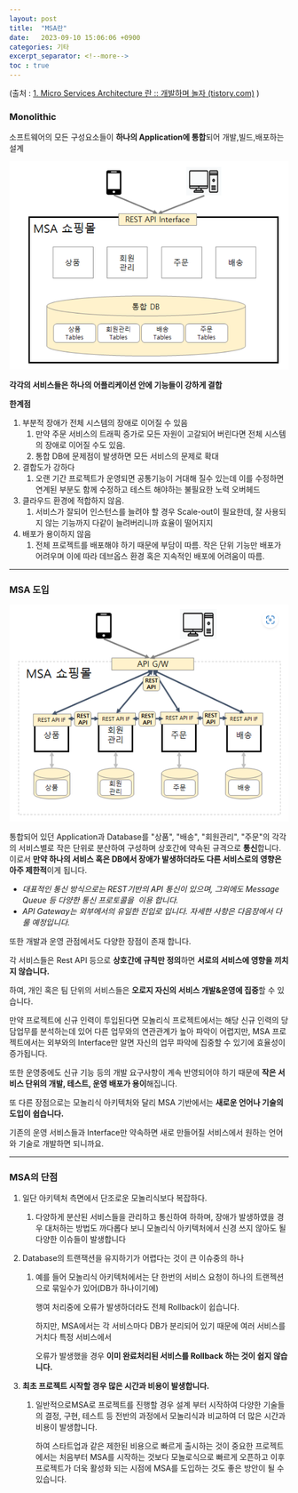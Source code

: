 ```yaml
---
layout: post
title:  "MSA란"
date:   2023-09-10 15:06:06 +0900
categories: 기타
excerpt_separator: <!--more-->
toc : true
---
```

<!--more-->
(출처 : [1. Micro Services Architecture 란 :: 개발하며 놀자 (tistory.com)](https://enjoy-dev.tistory.com/1) )

### Monolithic

소프트웨어의 모든 구성요소들이 **하나의 Application에 통합**되어 개발,빌드,배포하는 설계

![MSA1](/assets/기타/MSA.png)

**각각의 서비스들은 하나의 어플리케이션 안에 기능들이 강하게 결합**

**한계점**

1. 부분적 장애가 전체 시스템의 장애로 이어질 수 있음
    1. 만약 주문 서비스의 트래픽 증가로 모든 자원이 고갈되어 버린다면 전체 시스템의 장애로 이어질 수도 있음.
    2. 통합 DB에 문제점이 발생하면 모든 서비스의 문제로 확대
2. 결합도가 강하다
    1. 오랜 기간 프로젝트가 운영되면 공통기능이 거대해 질수 있는데 이를 수정하면 연계된 부분도 함께 수정하고 테스트 해야하는 불필요한 노력 오버헤드
3. 클라우드 환경에 적합하지 않음.
    1. 서비스가 잘되어 인스턴스를 늘려야 할 경우 Scale-out이 필요한데, 잘 사용되지 않는 기능까지 다같이 늘려버리니까 효율이 떨어지지
4. 배포가 용이하지 않음
    1. 전체 프로젝트를 배포해야 하기 때문에 부담이 따름. 작은 단위 기능만 배포가 어려우며 이에 따라 데브옵스 환경 혹은 지속적인 배포에 어려움이 따름.

---

### MSA 도입

![MSA2](/assets/기타/MSA1.png)

통합되어 있던 Application과 Database를 "상품", "배송", "회원관리", "주문"의 각각의 서비스별로 작은 단위로 분산하여 구성하며 상호간에 약속된 규격으로 **통신**합니다. 이로서 **만약 하나의 서비스 혹은 DB에서 장애가 발생하더라도 다른 서비스로의 영향은 아주 제한적**이게 됩니다.

- *대표적인 통신 방식으로는 REST기반의 API 통신이 있으며, 그외에도 Message Queue 등 다양한 통신 프로토콜을  이용 합니다.*
- *API Gateway는 외부에서의 유일한 진입로 입니다. 자세한 사항은 다음장에서 다룰 예정입니다.*

또한 개발과 운영 관점에서도 다양한 장점이 존재 합니다.

각 서비스들은 Rest API 등으로 **상호간에 규칙만 정의**하면 **서로의 서비스에 영향을 끼치지 않습니다.**

하여, 개인 혹은 팀 단위의 서비스들은 **오로지 자신의 서비스 개발&운영에 집중**할 수 있습니다.

만약 프로젝트에 신규 인력이 투입된다면 모놀리식 프로젝트에서는 해당 신규 인력의 당담업무를 분석하는데 있어 다른 업무와의 연관관계가 높아 파악이 어렵지만, MSA 프로젝트에서는 외부와의 Interface만 알면 자신의 업무 파악에 집중할 수 있기에 효율성이 증가됩니다.

또한 운영중에도 신규 기능 등의 개발 요구사항이 계속 반영되어야 하기 때문에 **작은 서비스 단위의 개발, 테스트, 운영 배포가 용이**해집니다.

또 다른 장점으로는 모놀리식 아키텍처와 달리 MSA 기반에서는 **새로운 언어나 기술의 도입이 쉽습니다.**

기존의 운영 서비스들과 Interface만 약속하면 새로 만들어질 서비스에서 원하는 언어와 기술로 개발하면 되니까요.

---

### MSA의 단점

1. 일단 아키텍처 측면에서 단조로운 모놀리식보다 복잡하다.
    1. 다양하게 분산된 서비스들을 관리하고 통신하여 하하며, 장애가 발생하였을 경우 대처하는 방법도 까다롭다 보니 모놀리식 아키텍처에서 신경 쓰지 않아도 될 다양한 이슈들이 발생합니다
2. Database의 트랜잭션을 유지하기가 어렵다는 것이 큰 이슈중의 하나
    1. 예를 들어 모놀리식 아키텍처에서는 단 한번의 서비스 요청이 하나의 트랜젝션으로 묶일수가 있어(DB가 하나이기에)
        
        행여 처리중에 오류가 발생하더라도 전체 Rollback이 쉽습니다.
        
        하지만, MSA에서는 각 서비스마다 DB가 분리되어 있기 때문에 여러 서비스를 거치다 특정 서비스에서
        
        오류가 발생했을 경우 **이미 완료처리된 서비스를 Rollback 하는 것이 쉽지 않습니다.**
        
3. **최초 프로젝트 시작할 경우 많은 시간과 비용이 발생합니다.**
    1. 일반적으로MSA로 프로젝트를 진행할 경우 설계 부터 시작하여 다양한 기술들의 결정, 구현, 테스트 등 전반의 과정에서 모놀리식과 비교하여 더 많은 시간과 비용이 발생합니다.
        
        하여 스타트업과 같은 제한된 비용으로 빠르게 출시하는 것이 중요한 프로젝트에서는 처음부터 MSA를 시작하는 것보다 모놀로식으로 빠르게 오픈하고 이후 프로젝트가 더욱 활성화 되는 시점에 MSA를 도입하는 것도 좋은 방안이 될 수 있습니다.